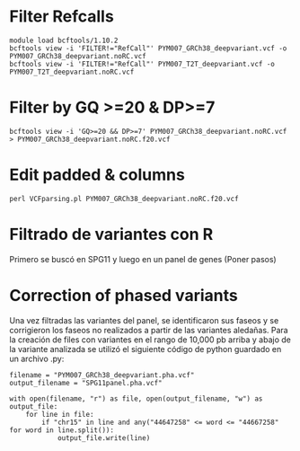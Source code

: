 # Filter Refcalls 
```
module load bcftools/1.10.2
bcftools view -i 'FILTER!="RefCall"' PYM007_GRCh38_deepvariant.vcf -o PYM007_GRCh38_deepvariant.noRC.vcf
bcftools view -i 'FILTER!="RefCall"' PYM007_T2T_deepvariant.vcf -o PYM007_T2T_deepvariant.noRC.vcf
```
# Filter by GQ >=20 & DP>=7  
```
bcftools view -i 'GQ>=20 && DP>=7' PYM007_GRCh38_deepvariant.noRC.vcf > PYM007_GRCh38_deepvariant.noRC.f20.vcf
```
# Edit padded & columns
```
perl VCFparsing.pl PYM007_GRCh38_deepvariant.noRC.f20.vcf
```
# Filtrado de variantes con R 
Primero se buscó en SPG11 y luego en un panel de genes (Poner pasos) 

# Correction of phased variants 
Una vez filtradas las variantes del panel, se identificaron sus faseos y se corrigieron los faseos no realizados a partir de las variantes aledañas. Para la creación de files con variantes en el rango de 10,000 pb arriba y abajo de la variante analizada se utilizó el siguiente código de python guardado en un archivo .py: 
```
filename = "PYM007_GRCh38_deepvariant.pha.vcf"
output_filename = "SPG11panel.pha.vcf"

with open(filename, "r") as file, open(output_filename, "w") as output_file:
    for line in file:
        if "chr15" in line and any("44647258" <= word <= "44667258" for word in line.split()):
            output_file.write(line)
```

